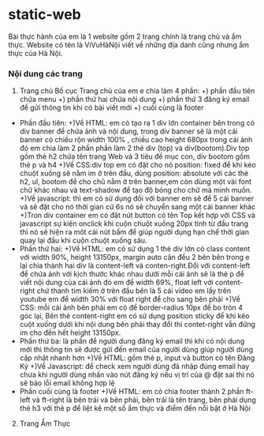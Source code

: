 # static-web

Bài thực hành của em là 1 website gồm 2 trang chính là trang chủ và ẩm thực. Website có tên là ViVuHàNội viết về những địa danh cũng nhưng ẩm thực của Hà Nội.
### Nội dung các trang
1. Trang chủ
  Bố cục Trang chủ của em e chia làm 4 phần:
  +) phần đầu tiên chứa menu
  +) phần thứ hai chứa nội dung 
  +) phần thứ 3 đăng ký email để gửi thông tin khi có bài viết mới
  +) cuối cùng là footer
  - Phần đầu tiên:
    +)Về HTML: em có tạo ra 1 div lớn container bên trong có div banner để chứa ảnh và nội dung, trong div banner sẽ là một cái banner có chiều rộn width 100% , chiều cao      height 680px trong cái ảnh đó em chia làm 2 phần phần làm 2 thẻ div (top) và div(bootom).Div top gồm thẻ h2 chứa tên trang Web và 3 tiêu đề mục con, div bootom gồm thẻ p và h4 
    +)Về CSS:div top em có đặt cho nó position: fixed để khi kéo chuột xuống sẽ nằm im ở trên đầu, dùng position: absolute với các thẻ h2, ul, bootom để cho chũ nằm ở trên banner,em còn dùng một vài font chữ khác nhau và text-shadow để tạo độ bóng cho chữ mà mình muốn.
    +)Về javascript: thì em có sử dụng đối với banner em sẽ để 5 cái banner và sẽ đặt cho nó thời gian cứ 6s nó sẽ chuyển sang một cái banner khác
    +)Tron div container em có đặt nút button có tên Top kết hợp với CSS và javascript sự kiện onclick khi cuộn chuột xuống 20px tính từ đầu trang thì nó sẽ hiện ra môt cái nút bấm để giúp người dụng hạn chế thời gian quay lại đầu khi cuộn chuột xuống sâu.  
  - Phần thứ hai:
    +)Về HTML: em có sử dụng 1 thẻ div lớn có class content với width 90%, height 13150px, margin auto căn đều 2 bên bên trong e lại chia thành hai div là content-left và conten-right.Đổi với content-left để chứa ảnh với kịch thước khác nhau dưới mỗi cái ảnh sẽ là thẻ p để viết nội dung của cái ảnh đó em để width 69%, float left với content-right chứ thanh tìm kiếm ở trên đầu bên là 5 cái video em lấy trên youtube em để width 30% với float right để cho sang bên phải
    +)Về CSS: mỗi cái ảnh bên phải em có để border-radius 10px để bo tròn 4 góc lại, Bên thẻ content-right em có sử dụng position sticky để khi kéo cuột xuống dưới khi nội dung bên phải thay đổi thì contet-right vẫn đứng im cho đến hết height 13150px.
  - Phần thứ ba: là phần để người dung đăng ký email thì khi có nội dung mới thì thông tin sẽ được gửi đến email của người dùng giúp người dùng cập nhật nhanh hơn
    +)Về HTML: gồm thẻ p, input và button có tên Đăng Ký
    +)Về Javascript: để check xem người dùng đã nhập đúng email hay chưa khi người dùng nhấn vào nút đăng ký nếu vị trí của @ đặt sai thì nó sẽ báo lỗi email không hợp lệ
  - Phần cuối cùng là footer
    +)Về HTML: em có chia footer thành 2 phần ft-left và ft-right là bên trái và bên phải, bên trái là tên trang, bên phải dụng thẻ h3 với thẻ p để liệt kê một số ẩm thực và điểm đến nổi bật ở Hà Nội
 2. Trang Ẩm Thực
 
    
    
    
    
    
  
